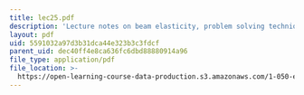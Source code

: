 ```yaml
---
title: lec25.pdf
description: 'Lecture notes on beam elasticity, problem solving technique, and examples.'
layout: pdf
uid: 5591032a97d3b31dca44e323b3c3fdcf
parent_uid: dec40ff4e8ca636fc6dbd88880914a96
file_type: application/pdf
file_location: >-
  https://open-learning-course-data-production.s3.amazonaws.com/1-050-engineering-mechanics-i-fall-2007/5591032a97d3b31dca44e323b3c3fdcf_lec25.pdf
---
```

